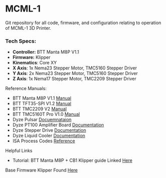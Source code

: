 # MCML-1
Git repository for all code, firmware, and configuration relating to operation of MCML-1 3D Printer.

### Tech Specs:
* **Controller:** BTT Manta M8P V1.1
* **Firmware:** Klipper
* **Kinematics**: Core XY
* **X Axis**: 1x Nema23 Stepper Motor, TMC5160 Stepper Driver
* **Y Axis**: 2x Nema23 Stepper Motor, TMC5160 Stepper Driver
* **Z Axis**: 1x Nema17 Stepper Motor, TMC2209 Stepper Driver

Reference Manuals:
* BTT Manta M8P V1.1 [Manual](https://github.com/bigtreetech/Manta-M8P/blob/master/V1.0_V1.1/BIGTREETECH%20MANTA%20M8P%20V1.0%26V1.1%20User%20Manual.pdf)
* BTT TFT35-SPI V1.2 [Manual](https://github.com/bigtreetech/TFT35-SPI/blob/master/v2/BIGTREETECH%20TFT35%20SPI%20V2.1%20User%20Manual.pdf)
* BTT TMC2209 V2 [Manual](https://github.com/bigtreetech/BIGTREETECH-TMC2209-V1.2/blob/master/manual/TMC2209-V1.2-manual.pdf)
* BTT TMC5160T Pro V1.0 [Manual](https://github.com/bigtreetech/BIGTREETECH-Stepper-Motor-Driver/blob/master/TMC5160(T)%20Pro%20V1.1/TMC5160T%20Pro%20V1.0%20User%20Manual.pdf)
* Dyze Pulsar [Docuemnataion](https://docs.dyzedesign.com/pulsar.html)
* Dyze PT100 Amplifier Board [Documentation](https://docs.dyzedesign.com/pt100-amplifier-board.html#klipper)
* Dyze Stepper Drive [Documentation](https://docs.dyzedesign.com/stepper-driver.html#motor-connections-2)
* Dyze Liquid Cooler [Documentation](https://docs.dyzedesign.com/liquid-cooling.html#dyze-design-liquid-cooling-kit)
* ISA Process Codes [Reference](https://www.engineeringtoolbox.com/isa-intrumentation-codes-d_415.html)

Helpful Links
* Tutorial: BTT Manta M8P + CB1 Klipper guide Linked [Here](https://3dpandme.com/2022/10/02/tutorial-btt-manta-m8p-cb1-klipper-guide/)


Base Firmware Klipper Found [Here](https://github.com/bigtreetech/CB1/releases/tag/V3.0.0)
